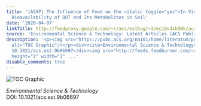 ```yaml
---
title: '[ASAP] The Influence of Food on the <italic toggle="yes">In Vivo</italic>
  Bioavailability of DDT and Its Metabolites in Soil'
date: '2020-04-07'
linkTitle: http://feedproxy.google.com/~r/acs/esthag/~3/mciGs4xk5Wk/acs.est.9b06697
source: 'Environmental Science & Technology: Latest Articles (ACS Publications)'
description: '<p><img src="https://pubs.acs.org/na101/home/literatum/publisher/achs/journals/content/esthag/0/esthag.ahead-of-print/acs.est.9b06697/20200407/images/medium/es9b06697_0006.gif"
  alt="TOC Graphic"/></p><div><cite>Environmental Science & Technology</cite></div><div>DOI:
  10.1021/acs.est.9b06697</div><img src="http://feeds.feedburner.com/~r/acs/esthag/~4/mciGs4xk5Wk"
  height="1" width="1" ...'
disable_comments: true
---
```

<p><img src="https://pubs.acs.org/na101/home/literatum/publisher/achs/journals/content/esthag/0/esthag.ahead-of-print/acs.est.9b06697/20200407/images/medium/es9b06697_0006.gif" alt="TOC Graphic"/></p><div><cite>Environmental Science & Technology</cite></div><div>DOI: 10.1021/acs.est.9b06697</div><img src="http://feeds.feedburner.com/~r/acs/esthag/~4/mciGs4xk5Wk" height="1" width="1" ...